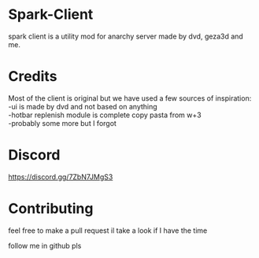 # Spark-Client
spark client is a utility mod for anarchy server made by dvd, geza3d and me.

# Credits
Most of the client is original but we have used a few sources of inspiration:<br>
-ui is made by dvd and not based on anything<br>
-hotbar replenish module is complete copy pasta from w+3 <br>
-probably some more but I forgot<br>

# Discord
https://discord.gg/7ZbN7JMgS3

# Contributing
feel free to make a pull request il take a look if I have the time






follow me in github pls
